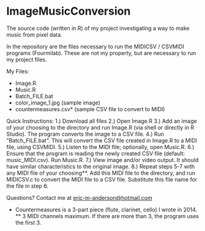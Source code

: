 # ImageMusicConversion
The source code (written in R) of my project investigating a way to make music from pixel data.

In the repository are the files necessary to run the MIDICSV / CSVMIDI programs (Fourmilab). These are not my property, but are necessary to run my project files.

My Files:
 - Image.R
 - Music.R
 - Batch_FILE.bat
 - color_image_1.jpg (sample image)
 - countermeasures.csv* (sample CSV file to convert to MIDI)

Quick Instructions:
 1.) Download all files
 2.) Open Image.R
 3.) Add an image of your choosing to the directory and run Image.R (via shell or directly in R Studio). The program converts the image to a CSV file.
 4.) Run "Batch_FILE.bat". This will convert the CSV file created in Image.R to a MIDI file, using CSVMIDI.
 5.) Listen to the MIDI file; optionally, open Music.R.
 6.) Ensure that the program is reading the newly created CSV file (default: music_MIDI.csv). Run Music.R.
 7.) View image and/or video output. It should have similar characteristics to the original image.
 8.) Repeat steps 5-7 with any MIDI file of your choosing**. Add this MIDI file to the directory, and run MIDICSV.c to convert the MIDI file to a CSV file. Substitute this file name for the file in step 6.
 
 Questions? Contact me at eric-m-anderson@hotmail.com
 
 * Countermeasures is a 3-part piece (flute, clarinet, cello) I wrote in 2014.
 ** 3 MIDI channels maximum. If there are more than 3, the program uses the first 3.
